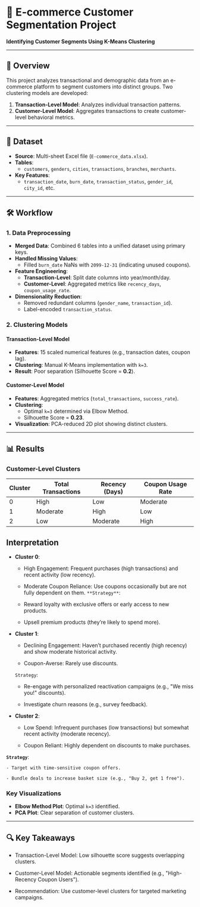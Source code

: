 # 🛒 E-commerce Customer Segmentation Project  
**Identifying Customer Segments Using K-Means Clustering**  

---

## 📌 Overview  
This project analyzes transactional and demographic data from an e-commerce platform to segment customers into distinct groups. Two clustering models are developed:  
1. **Transaction-Level Model**: Analyzes individual transaction patterns.  
2. **Customer-Level Model**: Aggregates transactions to create customer-level behavioral metrics.  

---

## 📂 Dataset  
- **Source**: Multi-sheet Excel file (`E-commerce_data.xlsx`).  
- **Tables**:  
  - `customers`, `genders`, `cities`, `transactions`, `branches`, `merchants`.  
- **Key Features**:  
  - `transaction_date`, `burn_date`, `transaction_status`, `gender_id`, `city_id`, etc.  

---

## 🛠️ Workflow  

### **1. Data Preprocessing**  
- **Merged Data**: Combined 6 tables into a unified dataset using primary keys.  
- **Handled Missing Values**:  
  - Filled `burn_date` NaNs with `2099-12-31` (indicating unused coupons).  
- **Feature Engineering**:  
  - **Transaction-Level**: Split date columns into year/month/day.  
  - **Customer-Level**: Aggregated metrics like `recency_days`, `coupon_usage_rate`.  
- **Dimensionality Reduction**:  
  - Removed redundant columns (`gender_name`, `transaction_id`).  
  - Label-encoded `transaction_status`.  

### **2. Clustering Models**  
#### **Transaction-Level Model**  
- **Features**: 15 scaled numerical features (e.g., transaction dates, coupon lag).  
- **Clustering**: Manual K-Means implementation with `k=3`.  
- **Result**: Poor separation (Silhouette Score = **0.2**).  

#### **Customer-Level Model**  
- **Features**: Aggregated metrics (`total_transactions`, `success_rate`).  
- **Clustering**:  
  - Optimal `k=3` determined via Elbow Method.  
  - Silhouette Score = **0.23**.  
- **Visualization**: PCA-reduced 2D plot showing distinct clusters.  

---

## 📊 Results  
### **Customer-Level Clusters**  
| Cluster | Total Transactions | Recency (Days) | Coupon Usage Rate |  
|---------|--------------------|----------------|--------------------|  
| 0       | High               | Low            | Moderate           |  
| 1       | Moderate           | High           | Low                |  
| 2       | Low                | Moderate       | High               |  

## Interpretation
- **Cluster 0**:
    - High Engagement: Frequent purchases (high transactions) and recent activity (low recency).

    - Moderate Coupon Reliance: Use coupons occasionally but are not fully dependent on them.
  `**Strategy**`:

    - Reward loyalty with exclusive offers or early access to new products.

    - Upsell premium products (they’re likely to spend more).
- **Cluster 1**:
    - Declining Engagement: Haven’t purchased recently (high recency) and show moderate historical activity.

    - Coupon-Averse: Rarely use discounts.

  `Strategy`:

    - Re-engage with personalized reactivation campaigns (e.g., "We miss you!" discounts).

    - Investigate churn reasons (e.g., survey feedback).
- **Cluster 2**:
    - Low Spend: Infrequent purchases (low transactions) but somewhat recent activity (moderate recency).

    - Coupon Reliant: Highly dependent on discounts to make purchases.

 **`Strategy`**:

    - Target with time-sensitive coupon offers.

    - Bundle deals to increase basket size (e.g., "Buy 2, get 1 free").
      
### **Key Visualizations**  
- **Elbow Method Plot**: Optimal `k=3` identified.  
- **PCA Plot**: Clear separation of customer clusters.  

---

## 🔍 Key Takeaways
- Transaction-Level Model: Low silhouette score suggests overlapping clusters.

- Customer-Level Model: Actionable segments identified (e.g., "High-Recency Coupon Users").

- Recommendation: Use customer-level clusters for targeted marketing campaigns.
